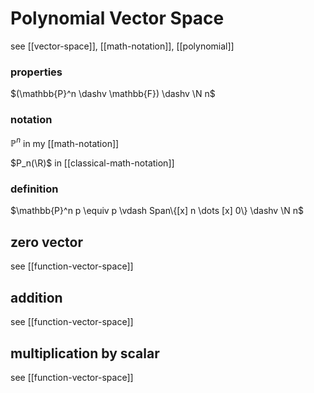 # Polynomial Vector Space

see [[vector-space]], [[math-notation]], [[polynomial]]

### properties

$(\mathbb{P}^n \dashv \mathbb{F}) \dashv \N n$

### notation

$\mathbb{P}^n$ in my [[math-notation]]

$P_n(\R)$ in [[classical-math-notation]]

### definition

$\mathbb{P}^n p \equiv p \vdash Span\{[x] n \dots [x] 0\} \dashv \N n$

## zero vector

see [[function-vector-space]]

## addition

see [[function-vector-space]]

## multiplication by scalar

see [[function-vector-space]]
